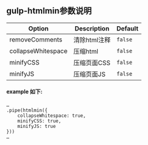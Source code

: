 ## gulp-htmlmin参数说明
| Option                         | Description     | Default |
|--------------------------------|-----------------|---------|
| removeComments | 清除html注释 | `false` |
| collapseWhitespace | 压缩html | `false` |
| minifyCSS | 压缩页面CSS | `false` |
| minifyJS | 压缩页面JS | `false` |

#### example 如下:
```
…
.pipe(htmlmin({
    collapseWhitespace: true,                     
    minifyCSS: true,                                        
    minifyJS: true                                         
}))  
…
```